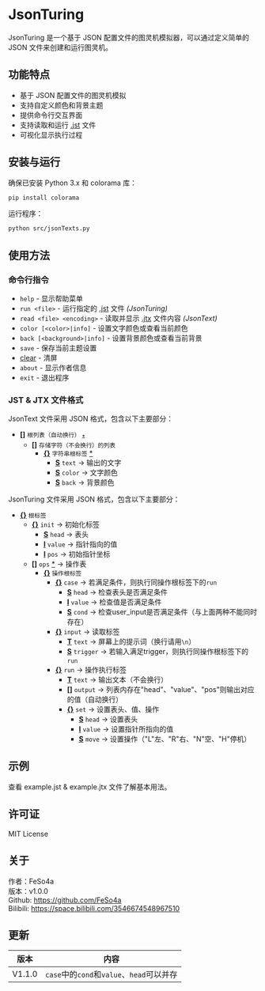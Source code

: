 # JsonTuring

JsonTuring 是一个基于 JSON 配置文件的图灵机模拟器，可以通过定义简单的 JSON 文件来创建和运行图灵机。

## 功能特点

- 基于 JSON 配置文件的图灵机模拟
- 支持自定义颜色和背景主题
- 提供命令行交互界面
- 支持读取和运行 [.jst](example.jst) 文件
- 可视化显示执行过程

## 安装与运行

确保已安装 Python 3.x 和 colorama 库：

```bash
pip install colorama
```

运行程序：

```bash
python src/jsonTexts.py
```

## 使用方法

### 命令行指令

- `help` - 显示帮助菜单
- `run <file>` - 运行指定的 [.jst](example.jst) 文件 _(JsonTuring)_
- `read <file> <encoding>` - 读取并显示 [.jtx](example.jtx) 文件内容 _(JsonText)_
- `color [<color>|info]` - 设置文字颜色或查看当前颜色
- `back [<background>|info]` - 设置背景颜色或查看当前背景
- `save` - 保存当前主题设置
- [clear](src\JsonTuring.py#L109-L113) - 清屏
- `about` - 显示作者信息
- `exit` - 退出程序

### JST & JTX 文件格式

JsonText 文件采用 JSON 格式，包含以下主要部分：
- [**[]**](#1145 "list") `根列表（自动换行）` [$_*$](#1145 "在JsonTuring中使用时省略最外层")
  - [**[]**](#1145 "list") `存储字符（不会换行）的列表`
    - [**{}**](#1145 "dict") `字符串根标签` [*](#1145 "此项为必选项")
      - [**S**](#1145 "str") `text` -> 输出的文字
      - [**S**](#1145 "str") `color` -> 文字颜色
      - [**S**](#1145 "str") `back` -> 背景颜色


JsonTuring 文件采用 JSON 格式，包含以下主要部分：
- [**{}**](#1145 "dict") `根标签`
  - [**{}**](#1145 "dict") `init` -> 初始化标签
    - [**S**](#1145 "str") `head` -> 表头
    - [**I**](#1145 "int") `value` -> 指针指向的值
    - [**I**](#1145 "int") `pos` -> 初始指针坐标
  - [**[]**](#1145 "list") `ops` [*](#1145 "此项为必选项") -> 操作表
    - [**{}**](#1145 "dict") `操作根标签`
      - [**{}**](#1145 "dict") `case` -> 若满足条件，则执行同操作根标签下的`run`
        - [**S**](#1145 "str") `head` -> 检查表头是否满足条件
        - [**I**](#1145 "int") `value` -> 检查值是否满足条件
        - [**S**](#1145 "str") `cond` -> 检查user_input是否满足条件（与上面两种不能同时存在）
      - [**{}**](#1145 "dict") `input` -> 读取标签
        - [**T**](#1145 "JsonText") `text` -> 屏幕上的提示词（换行请用`\n`）
        - [**S**](#1145 "str") `trigger` -> 若输入满足trigger，则执行同操作根标签下的`run`
      - [**{}**](#1145 "dict") `run` -> 操作执行标签
        - [**T**](#1145 "JsonText") `text` -> 输出文本（不会换行）
        - [**[]**](#1145 "list") `output` -> 列表内存在"head"、"value"、"pos"则输出对应的值（自动换行）
        - [**{}**](#1145 "dict") `set` -> 设置表头、值、操作
          - [**S**](#1145 "str") `head` -> 设置表头
          - [**I**](#1145 "int") `value` -> 设置指针所指向的值
          - [**S**](#1145 "str") `move` -> 设置操作（"L"左、"R"右、"N"空、"H"停机）


## 示例

查看 example.jst & example.jtx 文件了解基本用法。  

## 许可证

MIT License

## 关于
作者：FeSo4a  
版本：v1.0.0  
Github: https://github.com/FeSo4a  
Bilibili: https://space.bilibili.com/3546674548967510

## 更新
|版本|内容|
|-|-|
|V1.1.0|`case`中的`cond`和`value`、`head`可以并存|